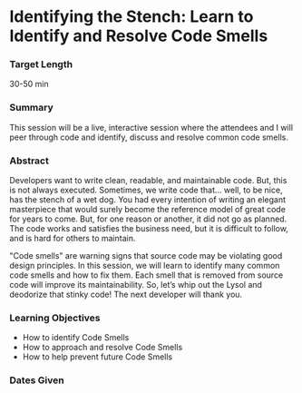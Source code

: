 Identifying the Stench: Learn to Identify and Resolve Code Smells
==============

### Target Length
30-50 min

### Summary
This session will be a live, interactive session where the attendees and I will peer through code and identify, discuss and resolve common code smells.

### Abstract
Developers want to write clean, readable, and maintainable code. But, this is not always executed. Sometimes, we write code that… well, to be nice, has the stench of a wet dog. You had every intention of writing an elegant masterpiece that would surely become the reference model of great code for years to come. But, for one reason or another, it did not go as planned. The code works and satisfies the business need, but it is difficult to follow, and is hard for others to maintain.
 
"Code smells" are warning signs that source code may be violating good design principles. In this session, we will learn to identify many common code smells and how to fix them. Each smell that is removed from source code will improve its maintainability. So, let’s whip out the Lysol and deodorize that stinky code! The next developer will thank you.

### Learning Objectives
* How to identify Code Smells
* How to approach and resolve Code Smells
* How to help prevent future Code Smells

### Dates Given
